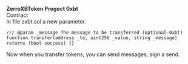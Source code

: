 <b>ZerroXBToken Progect 0xbt</b><br>
Contract<br />
In file zxbt.sol a new parameter.<br>

    /// @param _message The message to be transferred (optional-0xbt)
    function transfer(address _to, uint256 _value, string _message) returns (bool success) {}

Now when you transfer tokens, you can send messages, sign a send.

